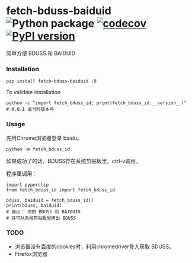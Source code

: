 # fetch-bduss-baiduid ![Python package](https://github.com/ffreemt/fetch-bduss-baiduid/workflows/Python3.6|3.7%20package/badge.svg) [![codecov](https://codecov.io/gh/ffreemt/fetch-bduss-baiduid/branch/master/graph/badge.svg)](https://codecov.io/gh/ffreemt/fetch-bduss-baiduid)[![PyPI version](https://badge.fury.io/py/fetch-bduss-baiduid.svg)](https://badge.fury.io/py/fetch-bduss-baiduid)
简单方便 BDUSS 和 BAIDUID

### Installation

```pip install fetch-bduss-baiduid -U```

To validate installation
```
python -c "import fetch_bduss_id; print(fetch_bduss_id.__version__)"
# 0.0.1 或当时版本号
```

### Usage
先用Chrome浏览器登录 baidu。
```
python -m fetch_bduss_id
```
如果成功了的话，BDUSS存在系统剪贴板里。ctrl-v调用。


程序里调用：
```
import pyperclip
from fetch_bduss_id import fetch_bduss_id

bduss, baiduid = fetch_bduss_id()
print(bduss, baiduid)
# 输出： 你的 BDUSS 和 BAIDUID
# 并可从系统剪贴板里拷出 BDUSS
```

### TODO

* 浏览器没有百度的cookies时，利用chromedriver登入获取 BDUSS。
* Firefox浏览器